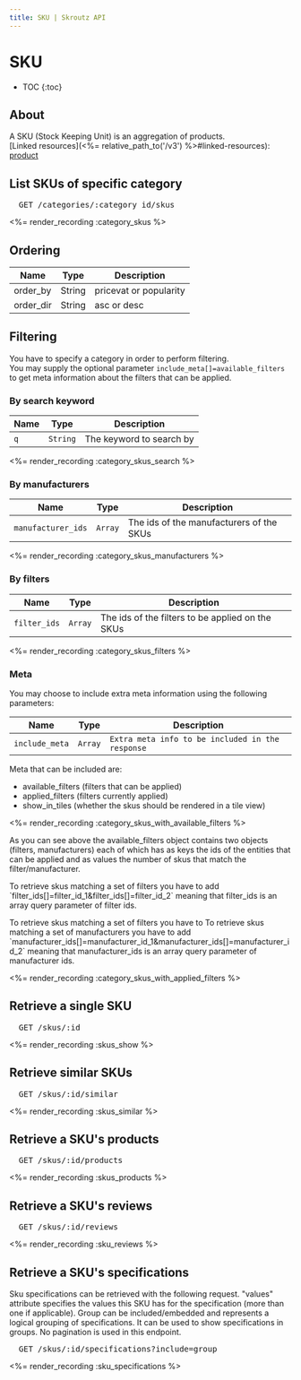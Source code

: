 ```yaml
---
title: SKU | Skroutz API
---
```


# SKU

* TOC
{:toc}

## About

A SKU (Stock Keeping Unit) is an aggregation of products.  
[Linked resources](<%= relative_path_to('/v3') %>#linked-resources): [product](<%= relative_path_to('/v3/product') %>)

## List SKUs of specific category

<pre class="terminal">
  GET /categories/:category_id/skus
</pre>

<%= render_recording :category_skus %>

## Ordering

Name      | Type   | Description
----------|--------|------------
order_by  | String | pricevat or popularity
order_dir | String | asc or desc

## Filtering

You have to specify a category in order to perform filtering.  
You may supply the optional parameter `include_meta[]=available_filters`
to get meta information about the filters that can be applied.

### By search keyword 

Name | Type | Description
-----| -----| -----------
`q` | `String` | The keyword to search by 

<%= render_recording :category_skus_search %>

### By manufacturers

Name | Type | Description
-----| -----| -----------
`manufacturer_ids` | `Array` | The ids of the manufacturers of the SKUs

<%= render_recording :category_skus_manufacturers %>

### By filters

Name | Type | Description
-----| -----| -----------
`filter_ids` | `Array` | The ids of the filters to be applied on the SKUs

<%= render_recording :category_skus_filters %>

### Meta
You may choose to include extra meta information using the following parameters:

Name           | Type    | Description
---------------| --------| -----------
`include_meta` | `Array` | `Extra meta info to be included in the response`

<p class="padded">
Meta that can be included are:

  <ul>
    <li>available_filters (filters that can be applied)</li>
    <li>applied_filters (filters currently applied)</li>
    <li>show_in_tiles (whether the skus should be rendered in a tile view)</li>
  </ul>
</p>

<%= render_recording :category_skus_with_available_filters %>  

<p class="padded">
As you can see above the available_filters object contains two objects
(filters, manufacturers) each of which has as keys the ids of the
entities that can be applied and as values the number of skus that match
the filter/manufacturer.    
</p>

<p class="padded">
To retrieve skus matching a set of filters you have to 
add `filter_ids[]=filter_id_1&filter_ids[]=filter_id_2` meaning that
filter_ids is an array query parameter of filter ids.  
</p>


<p class="padded">
To retrieve skus matching a set of filters you have to 
To retrieve skus matching a set of manufacturers you have to add `manufacturer_ids[]=manufacturer_id_1&manufacturer_ids[]=manufacturer_id_2` meaning that
manufacturer_ids is an array query parameter of manufacturer ids.  
</p>

<%= render_recording :category_skus_with_applied_filters %>

## Retrieve a single SKU

<pre class="terminal">
  GET /skus/:id
</pre>

<%= render_recording :skus_show %>

## Retrieve similar SKUs

<pre class="terminal">
  GET /skus/:id/similar
</pre>

<%= render_recording :skus_similar %>

## Retrieve a SKU's products

<pre class="terminal">
  GET /skus/:id/products
</pre>

<%= render_recording :skus_products %>

## Retrieve a SKU's reviews

<pre class="terminal">
  GET /skus/:id/reviews
</pre>

<%= render_recording :sku_reviews %>

## Retrieve a SKU's specifications

Sku specifications can be retrieved with the following request. "values"
attribute specifies the values this SKU has for the specification
(more than one if applicable). Group can be included/embedded and represents
a logical grouping of specifications. It can be used to show specifications in
groups. No pagination is used in this endpoint.

<pre class="terminal">
  GET /skus/:id/specifications?include=group
</pre>

<%= render_recording :sku_specifications %>



